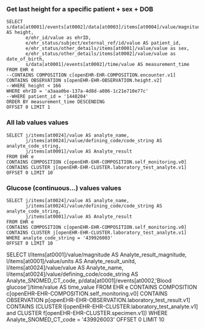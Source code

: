 ### Get last height for a specific patient + sex + DOB

```
SELECT s/data[at0001]/events[at0002]/data[at0003]/items[at0004]/value/magnitude AS height,
       e/ehr_id/value as ehrID,
       e/ehr_status/subject/external_ref/id/value AS patient_id,
       e/ehr_status/other_details/items[at0001]/value/value as sex,
       e/ehr_status/other_details/items[at0002]/value/value as date_of_birth,
       s/data[at0001]/events[at0002]/time/value AS measurement_time
FROM EHR e
--CONTAINS COMPOSITION c[openEHR-EHR-COMPOSITION.encounter.v1] 
CONTAINS OBSERVATION s[openEHR-EHR-OBSERVATION.height.v2]
--WHERE height < 166
WHERE ehrID = 'a3aaa0be-137a-4d8d-a086-1c21e710e77c'
--WHERE patient_id = '1448204'
ORDER BY measurement_time DESCENDING
OFFSET 0 LIMIT 1
```

### All lab values values
```
SELECT j/items[at0024]/value AS analyte_name,
       j/items[at0024]/value/defining_code/code_string AS analyte_code_string,
       j/items[at0001]/value AS Analyte_result
FROM EHR e
CONTAINS COMPOSITION c[openEHR-EHR-COMPOSITION.self_monitoring.v0] 
CONTAINS CLUSTER j[openEHR-EHR-CLUSTER.laboratory_test_analyte.v1] 
OFFSET 0 LIMIT 10
```

### Glucose (continuous...) values values
```
SELECT j/items[at0024]/value AS analyte_name,
       j/items[at0024]/value/defining_code/code_string AS analyte_code_string,
       j/items[at0001]/value AS Analyte_result
FROM EHR e
CONTAINS COMPOSITION c[openEHR-EHR-COMPOSITION.self_monitoring.v0] 
CONTAINS CLUSTER j[openEHR-EHR-CLUSTER.laboratory_test_analyte.v1] 
WHERE analyte_code_string = '439926003'
OFFSET 0 LIMIT 10
```

SELECT l/items[at0001]/value/magnitude AS Analyte_result_magnitude,
       l/items[at0001]/value/units AS Analyte_result_unitd,
       l/items[at0024]/value/value AS Analyte_name,
       l/items[at0024]/value/defining_code/code_string AS Analyte_SNOMED_CT_code,
       p/data[at0001]/events[at0002,'Blood glucose']/time/value AS time_value
FROM EHR e
CONTAINS COMPOSITION c[openEHR-EHR-COMPOSITION.self_monitoring.v0] 
CONTAINS OBSERVATION p[openEHR-EHR-OBSERVATION.laboratory_test_result.v1]
CONTAINS (CLUSTER l[openEHR-EHR-CLUSTER.laboratory_test_analyte.v1] and CLUSTER f[openEHR-EHR-CLUSTER.specimen.v1]) 
WHERE Analyte_SNOMED_CT_code = '439926003'
OFFSET 0 LIMIT 10

